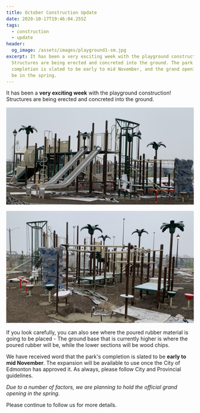 ```yaml
---
title: October Construction Update
date: 2020-10-17T19:46:04.255Z
tags:
  - construction
  - update
header:
  og_image: /assets/images/playground1-sm.jpg
excerpt: It has been a very exciting week with the playground construction!
  Structures are being erected and concreted into the ground. The park's
  completion is slated to be early to mid November, and the grand opening will
  be in the spring.
---
```

It has been a **very exciting week** with the playground construction! Structures are being erected and concreted into the ground.

[![Peak at Playground Construction](/assets/images/playground1.jpg)](/assets/images/playground1.jpg)

[![Second Peak at Playground Construction](/assets/images/playground2.jpg)](/assets/images/playground2.jpg)

If you look carefully, you can also see where the poured rubber material is going to be placed - The ground base that is currently higher is where the poured rubber will be, while the lower sections will be wood chips.

We have received word that the park's completion is slated to be **early to mid November**. The expansion will be available to use once the City of Edmonton has approved it. As always, please follow City and Provincial guidelines.


*Due to a number of factors, we are planning to hold the official grand opening in the spring.*

Please continue to follow us for more details.
